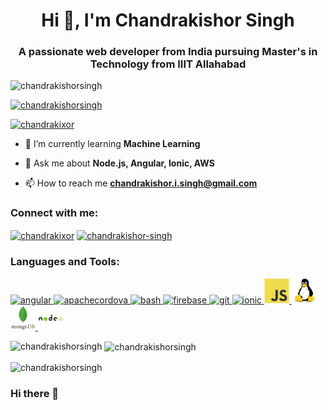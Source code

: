 <h1 align="center">Hi 👋, I'm Chandrakishor Singh</h1>
<h3 align="center">A passionate web developer from India pursuing Master's in Technology from IIIT Allahabad</h3>

<p align="left"> <img src="https://komarev.com/ghpvc/?username=chandrakishorsingh&label=Profile%20views&color=0e75b6&style=flat" alt="chandrakishorsingh" /> </p>

<p align="left"> <a href="https://github.com/ryo-ma/github-profile-trophy"><img src="https://github-profile-trophy.vercel.app/?username=chandrakishorsingh" alt="chandrakishorsingh" /></a> </p>

<p align="left"> <a href="https://twitter.com/chandrakixor" target="blank"><img src="https://img.shields.io/twitter/follow/chandrakixor?logo=twitter&style=for-the-badge" alt="chandrakixor" /></a> </p>

- 🌱 I’m currently learning **Machine Learning**

- 💬 Ask me about **Node.js, Angular, Ionic, AWS**

- 📫 How to reach me **chandrakishor.i.singh@gmail.com**

<h3 align="left">Connect with me:</h3>
<p align="left">
<a href="https://twitter.com/chandrakixor" target="blank"><img align="center" src="https://raw.githubusercontent.com/rahuldkjain/github-profile-readme-generator/master/src/images/icons/Social/twitter.svg" alt="chandrakixor" height="30" width="40" /></a>
<a href="https://linkedin.com/in/chandrakishor-singh" target="blank"><img align="center" src="https://raw.githubusercontent.com/rahuldkjain/github-profile-readme-generator/master/src/images/icons/Social/linked-in-alt.svg" alt="chandrakishor-singh" height="30" width="40" /></a>
</p>

<h3 align="left">Languages and Tools:</h3>
<p align="left"> <a href="https://angular.io" target="_blank" rel="noreferrer"> <img src="https://angular.io/assets/images/logos/angular/angular.svg" alt="angular" width="40" height="40"/> </a> <a href="https://cordova.apache.org/" target="_blank" rel="noreferrer"> <img src="https://www.vectorlogo.zone/logos/apache_cordova/apache_cordova-icon.svg" alt="apachecordova" width="40" height="40"/> </a> <a href="https://www.gnu.org/software/bash/" target="_blank" rel="noreferrer"> <img src="https://www.vectorlogo.zone/logos/gnu_bash/gnu_bash-icon.svg" alt="bash" width="40" height="40"/> </a> <a href="https://firebase.google.com/" target="_blank" rel="noreferrer"> <img src="https://www.vectorlogo.zone/logos/firebase/firebase-icon.svg" alt="firebase" width="40" height="40"/> </a> <a href="https://git-scm.com/" target="_blank" rel="noreferrer"> <img src="https://www.vectorlogo.zone/logos/git-scm/git-scm-icon.svg" alt="git" width="40" height="40"/> </a> <a href="https://ionicframework.com" target="_blank" rel="noreferrer"> <img src="https://upload.wikimedia.org/wikipedia/commons/d/d1/Ionic_Logo.svg" alt="ionic" width="40" height="40"/> </a> <a href="https://developer.mozilla.org/en-US/docs/Web/JavaScript" target="_blank" rel="noreferrer"> <img src="https://raw.githubusercontent.com/devicons/devicon/master/icons/javascript/javascript-original.svg" alt="javascript" width="40" height="40"/> </a> <a href="https://www.linux.org/" target="_blank" rel="noreferrer"> <img src="https://raw.githubusercontent.com/devicons/devicon/master/icons/linux/linux-original.svg" alt="linux" width="40" height="40"/> </a> <a href="https://www.mongodb.com/" target="_blank" rel="noreferrer"> <img src="https://raw.githubusercontent.com/devicons/devicon/master/icons/mongodb/mongodb-original-wordmark.svg" alt="mongodb" width="40" height="40"/> </a> <a href="https://nodejs.org" target="_blank" rel="noreferrer"> <img src="https://raw.githubusercontent.com/devicons/devicon/master/icons/nodejs/nodejs-original-wordmark.svg" alt="nodejs" width="40" height="40"/> </a> </p>

<p><img align="left" src="https://github-readme-stats.vercel.app/api/top-langs?username=chandrakishorsingh&show_icons=true&locale=en&layout=compact" alt="chandrakishorsingh" /></p>

<p>&nbsp;<img align="center" src="https://github-readme-stats.vercel.app/api?username=chandrakishorsingh&show_icons=true&theme=dark&cache_seconds=1800&locale=en" alt="chandrakishorsingh" /></p>

<p><img align="center" src="https://github-readme-streak-stats.herokuapp.com/?user=chandrakishorsingh&" alt="chandrakishorsingh" /></p>



### Hi there 👋

<!--
**chandrakishorSingh/chandrakishorSingh** is a ✨ _special_ ✨ repository because its `README.md` (this file) appears on your GitHub profile.

Here are some ideas to get you started:

- 🔭 I’m currently working on ...
- 🌱 I’m currently learning ...
- 👯 I’m looking to collaborate on ...
- 🤔 I’m looking for help with ...
- 💬 Ask me about ...
- 📫 How to reach me: ...
- 😄 Pronouns: ...
- ⚡ Fun fact: ...
-->
